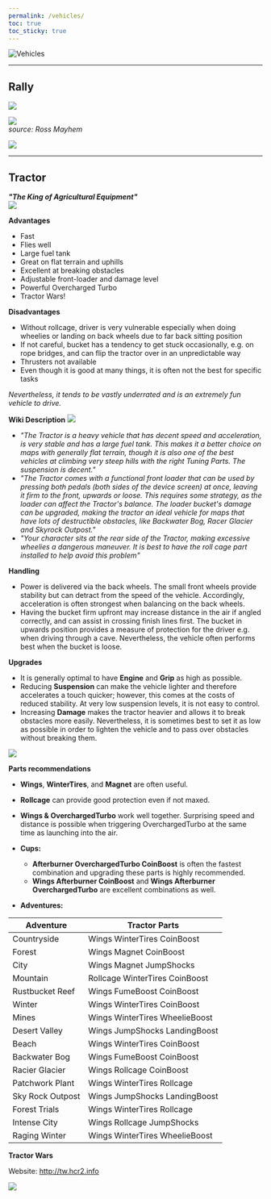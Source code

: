```yaml
---
permalink: /vehicles/
toc: true
toc_sticky: true
---
```


![Vehicles](https://cdn.discordapp.com/attachments/806343355264401478/820420574446747648/image1.png)  
***

## Rally

![](https://media.discordapp.net/attachments/834726978594275369/834729012205977610/Rallycar_luxurious_3d.png)

![](https://cdn.discordapp.com/attachments/796399670322659401/819306010459766814/Rally_Car_-_Final.png)  
*source: Ross Mayhem*

[![](https://cdn.discordapp.com/attachments/833533685470199808/837083873216299038/Presentation1.gif)](https://skfb.ly/6U8WP)


***

## Tractor

_**"The King of Agricultural Equipment"**_  
![](https://media.discordapp.net/attachments/806343355264401478/832438050906439680/image0.png?width=800&height=444)

**Advantages**
- Fast 
- Flies well
- Large fuel tank
- Great on flat terrain and uphills
- Excellent at breaking obstacles
- Adjustable front-loader and damage level
- Powerful Overcharged Turbo
- Tractor Wars!

**Disadvantages**
- Without rollcage, driver is very vulnerable especially when doing wheelies or landing on back wheels due to far back sitting position
- If not careful, bucket has a tendency to get stuck occasionally, e.g. on rope bridges, and can flip the tractor over in an unpredictable way
- Thrusters not available
- Even though it is good at many things, it is often not the best for specific tasks

*Nevertheless, it tends to be vastly underrated and is an extremely fun vehicle to drive.*

**Wiki Description**
![](https://cdn.discordapp.com/attachments/813824578077196338/813826104070373386/Tractor.png)  
- _"The Tractor is a heavy vehicle that has decent speed and acceleration, is very stable and has a large fuel tank. This makes it a better choice on maps with generally flat terrain, though it is also one of the best vehicles at climbing very steep hills with the right Tuning Parts. The suspension is decent."_
- _"The Tractor comes with a functional front loader that can be used by pressing both pedals (both sides of the device screen) at once, leaving it firm to the front, upwards or loose. This requires some strategy, as the loader can affect the Tractor's balance. The loader bucket's damage can be upgraded, making the tractor an ideal vehicle for maps that have lots of destructible obstacles, like Backwater Bog, Racer Glacier and Skyrock Outpost."_
- _"Your character sits at the rear side of the Tractor, making excessive wheelies a dangerous maneuver. It is best to have the roll cage part installed to help avoid this problem"_

**Handling**  
- Power is delivered via the back wheels. The small front wheels provide stability but can detract from the speed of the vehicle.  Accordingly, acceleration is often strongest when balancing on the back wheels. 
- Having the bucket firm upfront may increase distance in the air if angled correctly, and can assist in crossing finish lines first. The bucket in upwards position provides a measure of protection for the driver e.g. when driving through a cave.  Nevertheless, the vehicle often performs best when the bucket is loose.

**Upgrades**  
- It is generally optimal to have **Engine** and **Grip** as high as possible.
- Reducing **Suspension** can make the vehicle lighter and therefore accelerates a touch quicker; however, this comes at the costs of reduced stability. At very low suspension levels, it is not easy to control.
- Increasing **Damage** makes the tractor heavier and allows it to break obstacles more easily. Nevertheless, it is sometimes best to set it as low as possible in order to lighten the vehicle and to pass over obstacles without breaking them.

![](https://cdn.discordapp.com/attachments/806343355264401478/806343768889360384/image0.jpg)

**Parts recommendations**  
- **Wings**, **WinterTires**, and **Magnet** are often useful.  
- **Rollcage** can provide good protection even if not maxed.
- **Wings & OverchargedTurbo** work well together. Surprising speed and distance is possible when triggering OverchargedTurbo at the same time as launching into the air.

- **Cups:**  
	- **Afterburner OverchargedTurbo CoinBoost** is often the fastest combination and upgrading these parts is highly recommended. 
	- **Wings Afterburner CoinBoost** and **Wings Afterburner OverchargedTurbo** are excellent combinations as well.

- **Adventures:**  

Adventure | Tractor Parts	
-- | --	
Countryside | Wings WinterTires CoinBoost	
Forest | Wings Magnet CoinBoost	
City | Wings Magnet JumpShocks	
Mountain | Rollcage WinterTires CoinBoost	
Rustbucket Reef | Wings FumeBoost CoinBoost	
Winter | Wings WinterTires CoinBoost	
Mines | Wings WinterTires WheelieBoost	
Desert Valley | Wings JumpShocks LandingBoost	
Beach | Wings WinterTires CoinBoost	
Backwater Bog | Wings FumeBoost CoinBoost	
Racier Glacier | Wings Rollcage CoinBoost	
Patchwork Plant | Wings WinterTires Rollcage	
Sky Rock Outpost | Wings JumpShocks LandingBoost	
Forest Trials | Wings WinterTires Rollcage	
Intense City | Wings Rollcage JumpShocks	
Raging Winter | Wings WinterTires WheelieBoost	


**Tractor Wars**

Website: http://tw.hcr2.info

[![](https://media.discordapp.net/attachments/716010700656607312/837037633422098542/Presentation1.gif)](https://sketchfab.com/3d-models/hcr2-tractor-de8ebfc9e3704da5bf60a2c242584e80)
